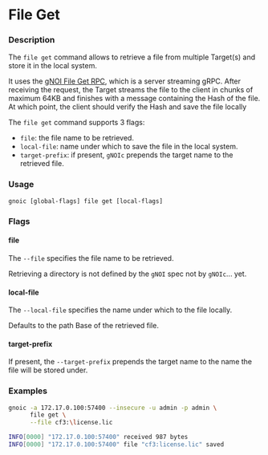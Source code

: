 # File Get

### Description

The `file get` command allows to retrieve a file from multiple Target(s) and store it in the local system.

It uses the [gNOI File Get RPC](https://github.com/openconfig/gnoi/blob/master/file/file.proto#L34), which is a server streaming gRPC. After receiving the request, the Target streams the file to the client in chunks of maximum 64KB and finishes with a message containing the Hash of the file.
At which point, the client should verify the Hash and save the file locally

The `file get` command supports 3 flags:

- `file`: the file name to be retrieved.
- `local-file`: name under which to save the file in the local system.
- `target-prefix`: if present, `gNOIc` prepends the target name to the retrieved file.

### Usage

`gnoic [global-flags] file get [local-flags]`

### Flags

#### file

The  `--file` specifies the file name to be retrieved.

Retrieving a directory is not defined by the `gNOI` spec not by `gNOIc`... yet.

#### local-file

The `--local-file` specifies the name under which to the file locally.

Defaults to the path Base of the retrieved file.

#### target-prefix

If present, the `--target-prefix` prepends the target name to the name the file will be stored under.

### Examples

```bash
gnoic -a 172.17.0.100:57400 --insecure -u admin -p admin \
      file get \
      --file cf3:\license.lic
```

```bash
INFO[0000] "172.17.0.100:57400" received 987 bytes      
INFO[0000] "172.17.0.100:57400" file "cf3:license.lic" saved 
```
